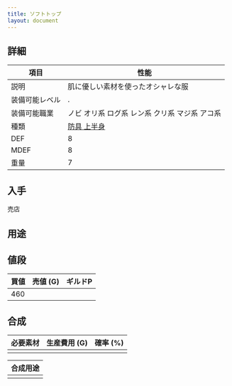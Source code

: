 ```yaml
---
title: ソフトトップ
layout: document
---
```

## 詳細


|項目|性能|
|---|---|
|説明|肌に優しい素材を使ったオシャレな服|
|装備可能レベル|.|
|装備可能職業|ノビ オリ系 ログ系 レン系 クリ系 マジ系 アコ系|
|種類|[防具 上半身](防具(上半身))|
|DEF|8|
|MDEF|8|
|重量|7|

## 入手

売店

## 用途


## 値段


|買値|売値 (G)|ギルドP|
|---|---|---|
|460|||

## 合成


|必要素材|生産費用 (G)|確率 (%)|
|---|---|---|
||||


|合成用途|
|---|
||